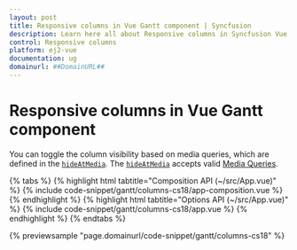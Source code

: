 ```yaml
---
layout: post
title: Responsive columns in Vue Gantt component | Syncfusion
description: Learn here all about Responsive columns in Syncfusion Vue Gantt component of Syncfusion Essential JS 2 and more.
control: Responsive columns 
platform: ej2-vue
documentation: ug
domainurl: ##DomainURL##
---
```


# Responsive columns in Vue Gantt component

You can toggle the column visibility based on media queries, which are defined in the [`hideAtMedia`](https://ej2.syncfusion.com/vue/documentation/api/gantt/column/#hideatmedia). The [`hideAtMedia`](https://ej2.syncfusion.com/vue/documentation/api/gantt/column/#hideatmedia) accepts valid [Media Queries]( http://cssmediaqueries.com/what-are-css-media-queries.html ).

{% tabs %}
{% highlight html tabtitle="Composition API (~/src/App.vue)" %}
{% include code-snippet/gantt/columns-cs18/app-composition.vue %}
{% endhighlight %}
{% highlight html tabtitle="Options API (~/src/App.vue)" %}
{% include code-snippet/gantt/columns-cs18/app.vue %}
{% endhighlight %}
{% endtabs %}
        
{% previewsample "page.domainurl/code-snippet/gantt/columns-cs18" %}